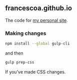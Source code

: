 ## francescoa.github.io

The code for [my personal site](http://francescoagosti.com/).

### Making changes

```bash
npm install --global gulp-cli
```
and then 
```bash
gulp prep-css
```

If you've made CSS changes. 
